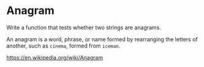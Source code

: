 # Anagram

Write a function that tests whether two strings are anagrams.

An anagram is a word, phrase, or name formed by rearranging the letters of another, such as `cinema`, formed from `iceman`.

https://en.wikipedia.org/wiki/Anagram
